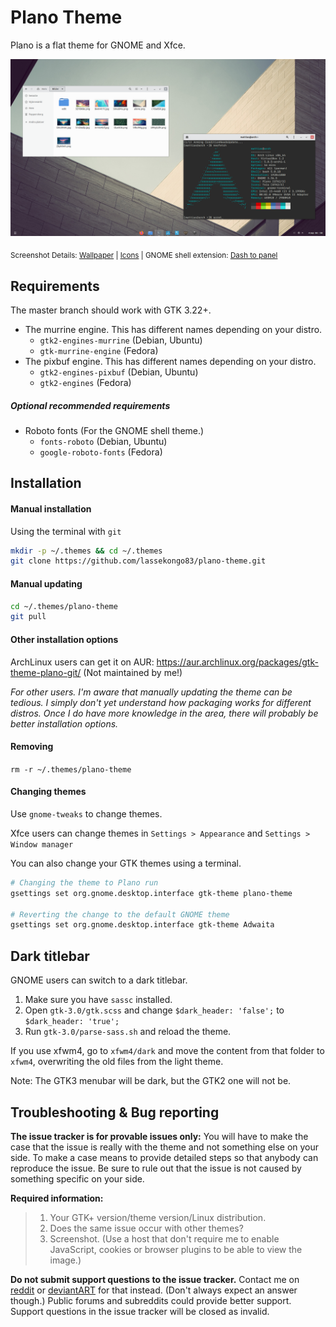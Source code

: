 # Plano Theme
Plano is a flat theme for GNOME and Xfce.

![Plano theme](plano.png?raw=true)

<sub>Screenshot Details: [Wallpaper](http://memovaslg.deviantart.com/art/Alone-353235628) | [Icons](https://github.com/snwh/paper-icon-theme) | GNOME shell extension: [Dash to panel](https://github.com/jderose9/dash-to-panel)</sub>

## Requirements
The master branch should work with GTK 3.22+.

* The murrine engine. This has different names depending on your distro.
  * `gtk2-engines-murrine` (Debian, Ubuntu)
  * `gtk-murrine-engine` (Fedora)
* The pixbuf engine. This has different names depending on your distro.
  * `gtk2-engines-pixbuf` (Debian, Ubuntu)
  * `gtk2-engines` (Fedora)

##### Optional recommended requirements
* Roboto fonts (For the GNOME shell theme.)
  * `fonts-roboto` (Debian, Ubuntu)
  * `google-roboto-fonts` (Fedora)

## Installation

#### Manual installation
Using the terminal with `git`
```bash
mkdir -p ~/.themes && cd ~/.themes
git clone https://github.com/lassekongo83/plano-theme.git
```

#### Manual updating
```bash
cd ~/.themes/plano-theme
git pull
```

#### Other installation options
ArchLinux users can get it on AUR: https://aur.archlinux.org/packages/gtk-theme-plano-git/ (Not maintained by me!)

*For other users. I'm aware that manually updating the theme can be tedious. I simply don't yet understand how packaging works for different distros. Once I do have more knowledge in the area, there will probably be better installation options.*

#### Removing
`rm -r ~/.themes/plano-theme`

#### Changing themes
Use `gnome-tweaks` to change themes.

Xfce users can change themes in `Settings > Appearance` and `Settings > Window manager`

You can also change your GTK themes using a terminal.

```bash
# Changing the theme to Plano run
gsettings set org.gnome.desktop.interface gtk-theme plano-theme

# Reverting the change to the default GNOME theme
gsettings set org.gnome.desktop.interface gtk-theme Adwaita
```

## Dark titlebar
GNOME users can switch to a dark titlebar.
1. Make sure you have `sassc` installed.
2. Open `gtk-3.0/gtk.scss` and change `$dark_header: 'false';` to `$dark_header: 'true';`
3. Run `gtk-3.0/parse-sass.sh` and reload the theme.

If you use xfwm4, go to `xfwm4/dark` and move the content from that folder to `xfwm4`, overwriting the old files from the light theme.

Note: The GTK3 menubar will be dark, but the GTK2 one will not be.

## Troubleshooting & Bug reporting
**The issue tracker is for provable issues only:** You will have to make the case that the issue is really with the theme and not something else on your side. To make a case means to provide detailed steps so that anybody can reproduce the issue. Be sure to rule out that the issue is not caused by something specific on your side.

**Required information:**
> 1. Your GTK+ version/theme version/Linux distribution.
> 2. Does the same issue occur with other themes?
> 3. Screenshot. (Use a host that don't require me to enable JavaScript, cookies or browser plugins to be able to view the image.)

**Do not submit support questions to the issue tracker.** Contact me on [reddit](https://www.reddit.com/user/Frellwit/) or [deviantART](http://lassekongo83.deviantart.com) for that instead. (Don't always expect an answer though.) Public forums and subreddits could provide better support. Support questions in the issue tracker will be closed as invalid.
